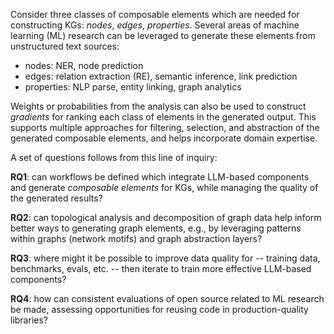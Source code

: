 Consider three classes of composable elements which are needed for constructing KGs: *nodes*, *edges*, *properties*.
Several areas of machine learning (ML) research can be leveraged to generate these elements from unstructured text sources:

  - nodes: NER, node prediction
  - edges: relation extraction (RE), semantic inference, link prediction
  - properties: NLP parse, entity linking, graph analytics

Weights or probabilities from the analysis can also be used to construct *gradients* for ranking each class of elements in the generated output.
This supports multiple approaches for filtering, selection, and abstraction of the generated composable elements, and helps incorporate domain expertise.

A set of questions follows from this line of inquiry:

**RQ1**: can workflows be defined which integrate LLM-based components and generate _composable elements_ for KGs, while managing the quality of the generated results?

**RQ2**: can topological analysis and decomposition of graph data help inform better ways to generating graph elements, e.g., by leveraging patterns within graphs (network motifs) and graph abstraction layers?

**RQ3**: where might it be possible to improve data quality for -- training data, benchmarks, evals, etc. -- then iterate to train more effective LLM-based components?

**RQ4**: how can consistent evaluations of open source related to ML research be made, assessing opportunities for reusing code in production-quality libraries?

